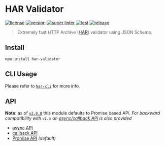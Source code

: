 HAR Validator
=============

[![license](https://badgen.net/github/license/ahmadnassri/node-har-validator)](LICENSE) [![version](https://badgen.net/npm/v/har-validator)](https://www.npmjs.com/package/har-validator) [![super linter](https://github.com/ahmadnassri/node-har-validator/workflows/super-linter/badge.svg)](https://github.com/ahmadnassri/node-har-validator/actions?query=workflow%3Asuper-linter) [![test](https://github.com/ahmadnassri/node-har-validator/workflows/test/badge.svg)](https://github.com/ahmadnassri/node-har-validator/actions?query=workflow%3Atest) [![release](https://github.com/ahmadnassri/node-har-validator/workflows/release/badge.svg)](https://github.com/ahmadnassri/node-har-validator/actions?query=workflow%3Arelease)

> Extremely fast HTTP Archive ([HAR](https://github.com/ahmadnassri/har-spec/blob/master/versions/1.2.md)) validator using JSON Schema.

Install
-------

    npm install har-validator

CLI Usage
---------

Please refer to [`har-cli`](https://github.com/ahmadnassri/har-cli) for more info.

API
---

**Note**: as of [`v2.0.0`](https://github.com/ahmadnassri/node-har-validator/releases/tag/v2.0.0) this module defaults to Promise based API. *For backward compatibility with `v1.x` an [async/callback API](docs/async.md) is also provided*

-   [async API](docs/async.md)
-   [callback API](docs/async.md)
-   [Promise API](docs/promise.md) *(default)*
